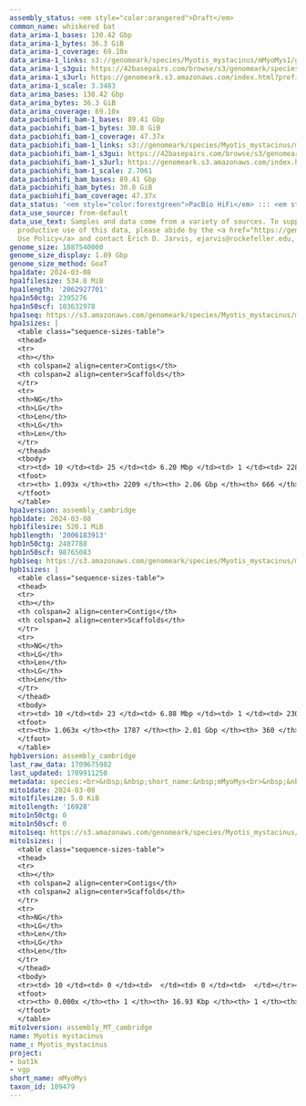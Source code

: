 ```yaml
---
assembly_status: <em style="color:orangered">Draft</em>
common_name: whiskered bat
data_arima-1_bases: 130.42 Gbp
data_arima-1_bytes: 36.3 GiB
data_arima-1_coverage: 69.10x
data_arima-1_links: s3://genomeark/species/Myotis_mystacinus/mMyoMys1/genomic_data/arima/<br>
data_arima-1_s3gui: https://42basepairs.com/browse/s3/genomeark/species/Myotis_mystacinus/mMyoMys1/genomic_data/arima/
data_arima-1_s3url: https://genomeark.s3.amazonaws.com/index.html?prefix=species/Myotis_mystacinus/mMyoMys1/genomic_data/arima/
data_arima-1_scale: 3.3483
data_arima_bases: 130.42 Gbp
data_arima_bytes: 36.3 GiB
data_arima_coverage: 69.10x
data_pacbiohifi_bam-1_bases: 89.41 Gbp
data_pacbiohifi_bam-1_bytes: 30.8 GiB
data_pacbiohifi_bam-1_coverage: 47.37x
data_pacbiohifi_bam-1_links: s3://genomeark/species/Myotis_mystacinus/mMyoMys1/genomic_data/pacbio_hifi/<br>
data_pacbiohifi_bam-1_s3gui: https://42basepairs.com/browse/s3/genomeark/species/Myotis_mystacinus/mMyoMys1/genomic_data/pacbio_hifi/
data_pacbiohifi_bam-1_s3url: https://genomeark.s3.amazonaws.com/index.html?prefix=species/Myotis_mystacinus/mMyoMys1/genomic_data/pacbio_hifi/
data_pacbiohifi_bam-1_scale: 2.7061
data_pacbiohifi_bam_bases: 89.41 Gbp
data_pacbiohifi_bam_bytes: 30.8 GiB
data_pacbiohifi_bam_coverage: 47.37x
data_status: '<em style="color:forestgreen">PacBio HiFi</em> ::: <em style="color:forestgreen">Arima</em>'
data_use_source: from-default
data_use_text: Samples and data come from a variety of sources. To support fair and
  productive use of this data, please abide by the <a href="https://genome10k.soe.ucsc.edu/data-use-policies/">Data
  Use Policy</a> and contact Erich D. Jarvis, ejarvis@rockefeller.edu, with any questions.
genome_size: 1887540000
genome_size_display: 1.89 Gbp
genome_size_method: GoaT
hpa1date: 2024-03-08
hpa1filesize: 534.8 MiB
hpa1length: '2062927701'
hpa1n50ctg: 2395276
hpa1n50scf: 103632978
hpa1seq: https://s3.amazonaws.com/genomeark/species/Myotis_mystacinus/mMyoMys1/assembly_cambridge/mMyoMys1.hap1.asm.20240308.fasta.gz
hpa1sizes: |
  <table class="sequence-sizes-table">
  <thead>
  <tr>
  <th></th>
  <th colspan=2 align=center>Contigs</th>
  <th colspan=2 align=center>Scaffolds</th>
  </tr>
  <tr>
  <th>NG</th>
  <th>LG</th>
  <th>Len</th>
  <th>LG</th>
  <th>Len</th>
  </tr>
  </thead>
  <tbody>
  <tr><td> 10 </td><td> 25 </td><td> 6.20 Mbp </td><td> 1 </td><td> 228.90 Mbp </td></tr><tr><td> 20 </td><td> 61 </td><td> 4.60 Mbp </td><td> 2 </td><td> 217.84 Mbp </td></tr><tr><td> 30 </td><td> 108 </td><td> 3.61 Mbp </td><td> 3 </td><td> 217.54 Mbp </td></tr><tr><td> 40 </td><td> 165 </td><td> 3.03 Mbp </td><td> 4 </td><td> 113.99 Mbp </td></tr><tr style="background-color:#cccccc;"><td> 50 </td><td> 235 </td><td style="background-color:#88ff88;"> 2.40 Mbp </td><td> 6 </td><td style="background-color:#88ff88;"> 103.63 Mbp </td></tr><tr><td> 60 </td><td> 322 </td><td> 1.98 Mbp </td><td> 8 </td><td> 94.93 Mbp </td></tr><tr><td> 70 </td><td> 432 </td><td> 1.52 Mbp </td><td> 10 </td><td> 85.28 Mbp </td></tr><tr><td> 80 </td><td> 572 </td><td> 1.22 Mbp </td><td> 12 </td><td> 79.58 Mbp </td></tr><tr><td> 90 </td><td> 754 </td><td> 0.88 Mbp </td><td> 15 </td><td> 61.64 Mbp </td></tr><tr><td> 100 </td><td> 1024 </td><td> 0.53 Mbp </td><td> 19 </td><td> 44.08 Mbp </td></tr></tbody>
  <tfoot>
  <tr><th> 1.093x </th><th> 2209 </th><th> 2.06 Gbp </th><th> 666 </th><th> 2.06 Gbp </th></tr>
  </tfoot>
  </table>
hpa1version: assembly_cambridge
hpb1date: 2024-03-08
hpb1filesize: 520.1 MiB
hpb1length: '2006183913'
hpb1n50ctg: 2407788
hpb1n50scf: 98765083
hpb1seq: https://s3.amazonaws.com/genomeark/species/Myotis_mystacinus/mMyoMys1/assembly_cambridge/mMyoMys1.hap2.asm.20240308.fasta.gz
hpb1sizes: |
  <table class="sequence-sizes-table">
  <thead>
  <tr>
  <th></th>
  <th colspan=2 align=center>Contigs</th>
  <th colspan=2 align=center>Scaffolds</th>
  </tr>
  <tr>
  <th>NG</th>
  <th>LG</th>
  <th>Len</th>
  <th>LG</th>
  <th>Len</th>
  </tr>
  </thead>
  <tbody>
  <tr><td> 10 </td><td> 23 </td><td> 6.88 Mbp </td><td> 1 </td><td> 230.37 Mbp </td></tr><tr><td> 20 </td><td> 57 </td><td> 4.77 Mbp </td><td> 2 </td><td> 216.61 Mbp </td></tr><tr><td> 30 </td><td> 103 </td><td> 3.64 Mbp </td><td> 3 </td><td> 216.59 Mbp </td></tr><tr><td> 40 </td><td> 161 </td><td> 3.01 Mbp </td><td> 4 </td><td> 113.77 Mbp </td></tr><tr style="background-color:#cccccc;"><td> 50 </td><td> 230 </td><td style="background-color:#88ff88;"> 2.41 Mbp </td><td> 6 </td><td style="background-color:#88ff88;"> 98.77 Mbp </td></tr><tr><td> 60 </td><td> 318 </td><td> 1.94 Mbp </td><td> 8 </td><td> 93.14 Mbp </td></tr><tr><td> 70 </td><td> 428 </td><td> 1.52 Mbp </td><td> 10 </td><td> 83.34 Mbp </td></tr><tr><td> 80 </td><td> 569 </td><td> 1.19 Mbp </td><td> 13 </td><td> 61.71 Mbp </td></tr><tr><td> 90 </td><td> 756 </td><td> 0.85 Mbp </td><td> 16 </td><td> 54.52 Mbp </td></tr><tr><td> 100 </td><td> 1050 </td><td> 449.13 Kbp </td><td> 21 </td><td> 17.68 Mbp </td></tr></tbody>
  <tfoot>
  <tr><th> 1.063x </th><th> 1787 </th><th> 2.01 Gbp </th><th> 360 </th><th> 2.01 Gbp </th></tr>
  </tfoot>
  </table>
hpb1version: assembly_cambridge
last_raw_data: 1709675982
last_updated: 1709911250
metadata: species:<br>&nbsp;&nbsp;short_name:&nbsp;mMyoMys<br>&nbsp;&nbsp;name:&nbsp;Myotis&nbsp;mystacinus<br>&nbsp;&nbsp;taxon_id:&nbsp;109479<br>&nbsp;&nbsp;common_name:&nbsp;whiskered&nbsp;bat<br>&nbsp;&nbsp;order:<br>&nbsp;&nbsp;&nbsp;&nbsp;name:&nbsp;Chiroptera<br>&nbsp;&nbsp;family:<br>&nbsp;&nbsp;&nbsp;&nbsp;name:&nbsp;Vespertilionidae<br>&nbsp;&nbsp;individuals:<br>&nbsp;&nbsp;&nbsp;&nbsp;-&nbsp;short_name:&nbsp;mMyoMys1<br>&nbsp;&nbsp;&nbsp;&nbsp;&nbsp;&nbsp;biosample_id:&nbsp;SAMEA114250307<br>&nbsp;&nbsp;&nbsp;&nbsp;&nbsp;&nbsp;sex:&nbsp;male<br>&nbsp;&nbsp;genome_size:&nbsp;1887540000<br>&nbsp;&nbsp;genome_size_method:&nbsp;GoaT<br>&nbsp;&nbsp;project:&nbsp;[&nbsp;bat1k,&nbsp;vgp&nbsp;]<br>
mito1date: 2024-03-08
mito1filesize: 5.0 KiB
mito1length: '16928'
mito1n50ctg: 0
mito1n50scf: 0
mito1seq: https://s3.amazonaws.com/genomeark/species/Myotis_mystacinus/mMyoMys1/assembly_MT_cambridge/mMyoMys1.MT.20240308.fasta.gz
mito1sizes: |
  <table class="sequence-sizes-table">
  <thead>
  <tr>
  <th></th>
  <th colspan=2 align=center>Contigs</th>
  <th colspan=2 align=center>Scaffolds</th>
  </tr>
  <tr>
  <th>NG</th>
  <th>LG</th>
  <th>Len</th>
  <th>LG</th>
  <th>Len</th>
  </tr>
  </thead>
  <tbody>
  <tr><td> 10 </td><td> 0 </td><td>  </td><td> 0 </td><td>  </td></tr><tr><td> 20 </td><td> 0 </td><td>  </td><td> 0 </td><td>  </td></tr><tr><td> 30 </td><td> 0 </td><td>  </td><td> 0 </td><td>  </td></tr><tr><td> 40 </td><td> 0 </td><td>  </td><td> 0 </td><td>  </td></tr><tr style="background-color:#cccccc;"><td> 50 </td><td> 0 </td><td style="background-color:#ff8888;">  </td><td> 0 </td><td style="background-color:#ff8888;">  </td></tr><tr><td> 60 </td><td> 0 </td><td>  </td><td> 0 </td><td>  </td></tr><tr><td> 70 </td><td> 0 </td><td>  </td><td> 0 </td><td>  </td></tr><tr><td> 80 </td><td> 0 </td><td>  </td><td> 0 </td><td>  </td></tr><tr><td> 90 </td><td> 0 </td><td>  </td><td> 0 </td><td>  </td></tr><tr><td> 100 </td><td> 0 </td><td>  </td><td> 0 </td><td>  </td></tr></tbody>
  <tfoot>
  <tr><th> 0.000x </th><th> 1 </th><th> 16.93 Kbp </th><th> 1 </th><th> 16.93 Kbp </th></tr>
  </tfoot>
  </table>
mito1version: assembly_MT_cambridge
name: Myotis mystacinus
name_: Myotis_mystacinus
project:
- bat1k
- vgp
short_name: mMyoMys
taxon_id: 109479
---
```

